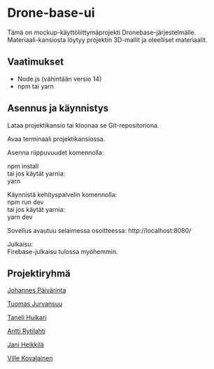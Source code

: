 # Drone-base-ui

Tämä on mockup-käyttöliittymäprojekti Dronebase-järjestelmälle. Materiaali-kansiosta löytyy projektin 3D-mallit ja oleelliset materiaalit.

## Vaatimukset

- Node.js (vähintään versio 14)  
- npm tai yarn

## Asennus ja käynnistys

Lataa projektikansio tai kloonaa se Git-repositoriona.

Avaa terminaali projektikansiossa.

Asenna riippuvuudet komennolla:


npm install  
tai jos käytät yarnia:  
yarn


Käynnistä kehityspalvelin komennolla:  
npm run dev  
tai jos käytät yarnia:  
yarn dev  

Sovellus avautuu selaimessa osoitteessa:
http://localhost:8080/

Julkaisu:  
Firebase-julkaisu tulossa myöhemmin.

## Projektiryhmä  
[Johannes Päivärinta](https://github.com/PaivarintaJohannes)


[Tuomas Jurvansuu](https://github.com/TuomasJurvansuu)

[Taneli Huikari](https://github.com/DaMonnFIN)

[Antti Rytilahti](https://github.com/naatti)

[Jani Heikkilä](https://github.com/JaniHeikkila)


[Ville Kovalainen](https://github.com/t1kovi02)


